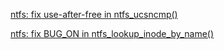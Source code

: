 [ntfs: fix use-after-free in ntfs_ucsncmp()](https://lore.kernel.org/all/20220707024801.2978141-1-chenxiaosong2@huawei.com/)

[ntfs: fix BUG_ON in ntfs_lookup_inode_by_name()](https://lore.kernel.org/all/20220809064730.2316892-1-chenxiaosong2@huawei.com/)